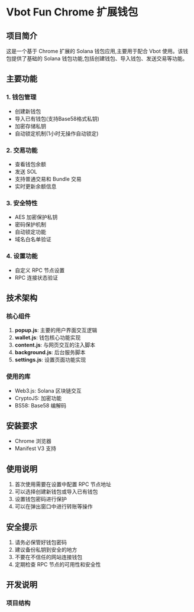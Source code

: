# Vbot Fun Chrome 扩展钱包

## 项目简介

这是一个基于 Chrome 扩展的 Solana 钱包应用,主要用于配合 Vbot 使用。该钱包提供了基础的 Solana 钱包功能,包括创建钱包、导入钱包、发送交易等功能。

## 主要功能

### 1. 钱包管理
- 创建新钱包
- 导入已有钱包(支持Base58格式私钥)
- 加密存储私钥
- 自动锁定机制(1小时无操作自动锁定)

### 2. 交易功能
- 查看钱包余额
- 发送 SOL 
- 支持普通交易和 Bundle 交易
- 实时更新余额信息

### 3. 安全特性
- AES 加密保护私钥
- 密码保护机制
- 自动锁定功能
- 域名白名单验证

### 4. 设置功能
- 自定义 RPC 节点设置
- RPC 连接状态验证

## 技术架构

### 核心组件
1. **popup.js**: 主要的用户界面交互逻辑
2. **wallet.js**: 钱包核心功能实现
3. **content.js**: 与网页交互的注入脚本
4. **background.js**: 后台服务脚本
5. **settings.js**: 设置页面功能实现

### 使用的库
- Web3.js: Solana 区块链交互
- CryptoJS: 加密功能
- BS58: Base58 编解码

## 安装要求

- Chrome 浏览器
- Manifest V3 支持

## 使用说明

1. 首次使用需要在设置中配置 RPC 节点地址
2. 可以选择创建新钱包或导入已有钱包
3. 设置钱包密码进行保护
4. 可以在弹出窗口中进行转账等操作

## 安全提示

1. 请务必保管好钱包密码
2. 建议备份私钥到安全的地方
3. 不要在不信任的网站连接钱包
4. 定期检查 RPC 节点的可用性和安全性

## 开发说明

### 项目结构 